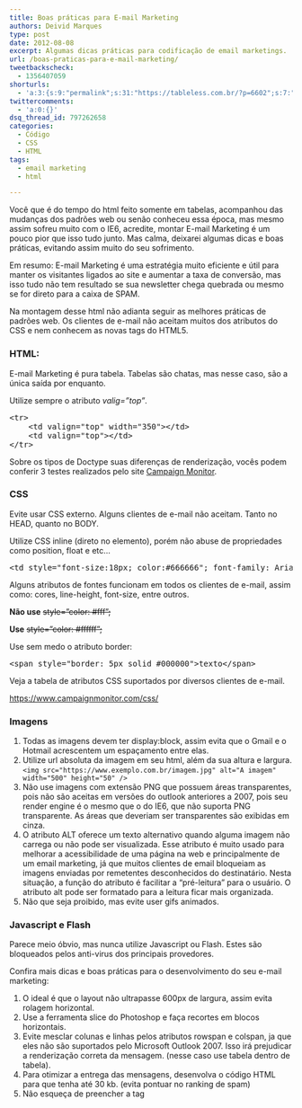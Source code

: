 ```yaml
---
title: Boas práticas para E-mail Marketing
authors: Deivid Marques
type: post
date: 2012-08-08
excerpt: Algumas dicas práticas para codificação de email marketings.
url: /boas-praticas-para-e-mail-marketing/
tweetbackscheck:
  - 1356407059
shorturls:
  - 'a:3:{s:9:"permalink";s:31:"https://tableless.com.br/?p=6602";s:7:"tinyurl";s:26:"https://tinyurl.com/cgxe3w4";s:4:"isgd";s:19:"https://is.gd/vhqQh2";}'
twittercomments:
  - 'a:0:{}'
dsq_thread_id: 797262658
categories:
  - Código
  - CSS
  - HTML
tags:
  - email marketing
  - html

---
```

Você que é do tempo do html feito somente em tabelas, acompanhou das mudanças dos padrões web ou senão conheceu essa época, mas mesmo assim sofreu muito com o IE6, acredite, montar E-mail Marketing é um pouco pior que isso tudo junto. Mas calma, deixarei algumas dicas e boas práticas, evitando assim muito do seu sofrimento.

Em resumo: E-mail Marketing é uma estratégia muito eficiente e útil para manter os visitantes ligados ao site e aumentar a taxa de conversão, mas isso tudo não tem resultado se sua newsletter chega quebrada ou mesmo se for direto para a caixa de SPAM.

Na montagem desse html não adianta seguir as melhores práticas de padrões web. Os clientes de e-mail não aceitam muitos dos atributos do CSS e nem conhecem as novas tags do HTML5.

### HTML:

E-mail Marketing é pura tabela. Tabelas são chatas, mas nesse caso, são a única saída por enquanto.

Utilize sempre o atributo _valig=&#8221;top&#8221;_.

<pre class="lang-html">&lt;tr&gt;
    &lt;td valign="top" width="350"&gt;&lt;/td&gt;
    &lt;td valign="top"&gt;&lt;/td&gt;
&lt;/tr&gt;
</pre>

Sobre os tipos de Doctype suas diferenças de renderização, vocês podem conferir 3 testes realizados pelo site [Campaign Monitor][1].

### CSS

Evite usar CSS externo. Alguns clientes de e-mail não aceitam. Tanto no HEAD, quanto no BODY.
  
Utilize CSS inline (direto no elemento), porém não abuse de propriedades como position, float e etc&#8230;

<pre class="lang-html">&lt;td style="font-size:18px; color:#666666"; font-family: Arial, Verdana, Tahoma;"&gt;Texto &lt;/td&gt;
</pre>

Alguns atributos de fontes funcionam em todos os clientes de e-mail, assim como: cores, line-height, font-size, entre outros.

**Não use** <del>style=&#8221;color: #fff&#8221;;</del>

**Use** <del>style=&#8221;color: #ffffff&#8221;;</del>

Use sem medo o atributo border:

<pre class="lang-html">&lt;span style="border: 5px solid #000000"&gt;texto&lt;/span&gt;
</pre>

Veja a tabela de atributos CSS suportados por diversos clientes de e-mail.
  
<a title="https://www.campaignmonitor.com/css/" href="https://www.campaignmonitor.com/css/" target="_blank">https://www.campaignmonitor.com/css/</a>

### Imagens

  1. Todas as imagens devem ter display:block, assim evita que o Gmail e o Hotmail acrescentem um espaçamento entre elas.
  2. Utilize url absoluta da imagem em seu html, além da sua altura e largura. `<img src="https://www.exemplo.com.br/imagem.jpg" alt="A imagem" width="500" height="50" />`
  3. Não use imagens com extensão PNG que possuem áreas transparentes, pois não são aceitas em versões do outlook anteriores a 2007, pois seu render engine é o mesmo que o do IE6, que não suporta PNG transparente. As áreas que deveriam ser transparentes são exibidas em cinza.
  4. O atributo ALT oferece um texto alternativo quando alguma imagem não carrega ou não pode ser visualizada. Esse atributo é muito usado para melhorar a acessibilidade de uma página na web e principalmente de um email marketing, já que muitos clientes de email bloqueiam as imagens enviadas por remetentes desconhecidos do destinatário. Nesta situação, a função do atributo é facilitar a “pré-leitura” para o usuário. O atributo alt pode ser formatado para a leitura ficar mais organizada.
  5. Não que seja proibido, mas evite user gifs animados.

### Javascript e Flash

Parece meio óbvio, mas nunca utilize Javascript ou Flash. Estes são bloqueados pelos anti-virus dos principais provedores.

Confira mais dicas e boas práticas para o desenvolvimento do seu e-mail marketing:

  1. O ideal é que o layout não ultrapasse 600px de largura, assim evita rolagem horizontal.
  2. Use a ferramenta slice do Photoshop e faça recortes em blocos horizontais.
  3. Evite mesclar colunas e linhas pelos atributos rowspan e colspan, ja que eles não são suportados pelo Microsoft Outlook 2007. Isso irá prejudicar a renderização correta da mensagem. (nesse caso use tabela dentro de tabela).
  4. Para otimizar a entrega das mensagens, desenvolva o código HTML para que tenha até 30 kb. (evita pontuar no ranking de spam)
  5. Não esqueça de preencher a tag <title> do documento HTML. Muitas ferramentas antispam verificam o conteúdo desta tag e, caso ela esteja vazia ou preenchida com expressões suspeitas, sua mensagem pode ser pontuada como spam.
  6. Se usar imagens de fundo para o corpo da mensagem, através de css inline background-image, saiba que elas não serão visualizadas por destinatários que utilizam Outlook e Hotmail, a solução é usar tambem background-color :#corSolida (cor próxima da imagem) pra não fugir muito do layout, usando assim o conceito &#8220;[Progressive Enhancement][2]&#8220;.
  7. Para remover um sublinhado basta usar css inline: _style=&#8221;text-decoration: none;&#8221;_ direto no link.
  8. Existem diversas palavras que devem ser evitadas no corpo do e-mail, caso ao contrário ele irá direto para a caixa de spam.
  
    Conheça algumas delas: <a href="https://emailmarketing.virtualtarget.com.br/dicas/quais-as-palavras-que-devem-ser-evitadas-no-email-marketing" target="_blank">https://emailmarketing.virtualtarget.com.br/dicas/quais-as-palavras-que-devem-ser-evitadas-no-email-marketing</a>.
  9. Teste seu template em diversos clientes de email.
  
    Ao criar um site, qualquer desenvolvedor deve testá-lo em vários navegadores. Para email marketing isso não é diferente, os destinatários usam uma ampla variedade de clientes de email e, você deve desenvolver um template que seja perfeitamente visualizado na maioria deles.
  
    &#8211; Ferramenta gratuita para enviar e-mails.
  
    <a href="https://putsmail.com" target="_blank">https://putsmail.com</a>
  
    &#8211; Ferramenta paga, porém muito útil, ele testa seu html em todos os clientes de e-mail e retorna um print.
  
    <a href="https://litmus.com/" target="_blank">https://litmus.com/</a>
 10. Mesmo que seu html esteja lindo e perfeito, ele pode cair no SPAM.
  
    Conheça a tabela de regras antispam.
  
    <a href="https://emailmarketing.virtualtarget.com.br/uploads/2008/04/tabela_de_pontos1.pdf" target="_blank">https://emailmarketing.virtualtarget.com.br/uploads/2008/04/tabela_de_pontos1.pdf</a>

Veja os clientes de e-mail mais utilizados:
  
 <a title="Saiba mais" href="https://www.ecommercebrasil.com.br/artigos/os-clientes-de-e-mail-mais-utilizados-pelos-usuarios/" target="_blank"><img src="https://anyzamaro.com.br/uploads/2011/10/emailmarketing1.jpg" alt="Clientes de e-mail mais utilizados" /></a>

Para aprofundar-se melhor sobre o assunto, segue links de referências:

  * <https://www.campaignmonitor.com/blog/>
  * <https://blog.templateria.com/html/>
  * <https://www.campaignmonitor.com/css/>
  * <https://emailmarketing.virtualtarget.com.br/>

 [1]: https://www.campaignmonitor.com/blog/post/3317/correct-doctype-to-use-in-html-email/
 [2]: https://tableless.com.br/bem-vindo-a-xangrila-parte-1/